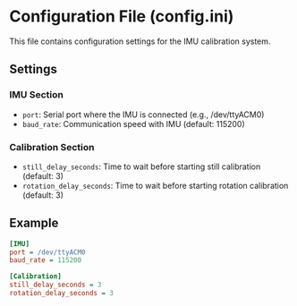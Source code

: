 
# Configuration File (config.ini)

This file contains configuration settings for the IMU calibration system.

## Settings

### IMU Section
- `port`: Serial port where the IMU is connected (e.g., /dev/ttyACM0)
- `baud_rate`: Communication speed with IMU (default: 115200)

### Calibration Section
- `still_delay_seconds`: Time to wait before starting still calibration (default: 3)
- `rotation_delay_seconds`: Time to wait before starting rotation calibration (default: 3)

## Example
```ini
[IMU]
port = /dev/ttyACM0
baud_rate = 115200

[Calibration]
still_delay_seconds = 3
rotation_delay_seconds = 3
```
